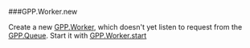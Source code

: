 ###GPP.Worker.new

Create a new [GPP.Worker](#GPP.Worker), which doesn't yet listen to request from
the [GPP.Queue](#GPP.Queue).
Start it with [GPP.Worker.start](#GPP.Worker.start)

